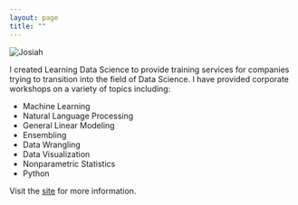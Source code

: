 ```yaml
---
layout: page
title: ""
---
```

![Josiah](../public/lds_big_1.png)

I created Learning Data Science to provide training services for companies trying to transition into the field of Data Science. I have provided corporate workshops on a variety of topics including:

* Machine Learning
* Natural Language Processing
* General Linear Modeling
* Ensembling
* Data Wrangling
* Data Visualization
* Nonparametric Statistics
* Python

Visit the [site](http://learningdatascience.com/workshops/) for more information.
